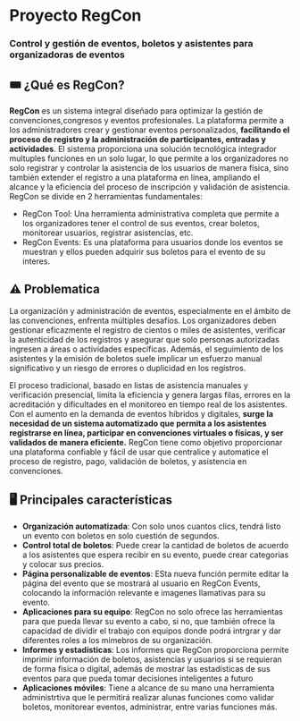 # Proyecto RegCon
### Control y gestión de eventos, boletos y asistentes para organizadoras de eventos

## 🎟️ ¿Qué es RegCon?
**RegCon** es un sistema integral diseñado para optimizar la gestión de convenciones,congresos y eventos profesionales. La plataforma permite a los administradores crear y gestionar eventos personalizados, **facilitando el proceso de registro y la administración de participantes, entradas y actividades**. El sistema proporciona una solución tecnológica integrador multuples funciones en un solo lugar, lo que permite a los organizadores no solo registrar y controlar la asistencia de los usuarios de manera física, sino también extender el registro a una plataforma en línea, ampliando el alcance y la eficiencia del proceso de inscripción y validación de asistencia. RegCon se divide en 2 herramientas fundamentales:
- RegCon Tool: Una herramienta administrativa completa que permite a los organizadores tener el control de sus eventos, crear boletos, monitorear usuarios, registrar asistencias, etc.
- RegCon Events: Es una plataforma para usuarios donde los eventos se muestran y ellos pueden adquirir sus boletos para el evento de su interes.

## ⚠️ Problematica
La organización y administración de eventos, especialmente en el ámbito de las convenciones, enfrenta múltiples desafíos. Los organizadores deben gestionar eficazmente el registro de cientos o miles de asistentes, verificar la autenticidad de los registros y asegurar que solo personas autorizadas ingresen a áreas o actividades específicas. Además, el seguimiento de los asistentes y la emisión de boletos suele implicar un esfuerzo manual significativo y un riesgo de errores o duplicidad en los registros.

El proceso tradicional, basado en listas de asistencia manuales y verificación presencial, limita la eficiencia y genera largas filas, errores en la acreditación y dificultades en el monitoreo en tiempo real de los asistentes. Con el aumento en la demanda de eventos híbridos y digitales, **surge la necesidad de un sistema automatizado que permita a los asistentes registrarse en línea, participar en convenciones virtuales o físicas, y ser validados de manera eficiente.** RegCon tiene como objetivo proporcionar una plataforma confiable y fácil de usar que centralice y automatice el proceso de registro, pago, validación de boletos, y asistencia en convenciones.

## 🖥️ Principales características
- **Organización automatizada**: Con solo unos cuantos clics, tendrá listo un evento con boletos en solo cuestión de segundos.
- **Control total de boletos**: Puede crear la cantidad de boletos de acuerdo a los asistentes que espera recibir en su evento, puede crear categorias y colocar sus precios.
- **Página personalizable de eventos**: ESta nueva función permite editar la página del evento que se mostrará al usuario en RegCon Events, colocando la información relevante e imagenes llamativas para su evento.
- **Aplicaciones para su equipo**: RegCon no solo ofrece las herramientas para que pueda llevar su evento a cabo, si no, que también ofrece la capacidad de dividir el trabajo con equipos donde podrá intrgrar y dar diferentes roles a los mimebros de su organización.
- **Informes y estadísticas**: Los informes que RegCon proporciona permite imprimir información de boletos, asistencias y usuarios si se requieran de forma fisica o digital, además de mostrar las estadísticas de sus eventos para que pueda tomar decisiones inteligentes a futuro
- **Aplicaciones móviles**: Tiene a alcance de su mano una herramienta administrtiva que le permitirá realizar alunas funciones como validar boletos, monitorear eventos, administrar, entre varias funciones más.